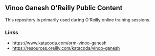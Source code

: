 ## Vinoo Ganesh O'Reilly Public Content

This repository is primarily used during O'Reilly online training sessions.

### Links
* https://www.katacoda.com/orm-vinoo-ganesh
* https://resources.oreilly.com/katacoda/vinoo-ganesh
